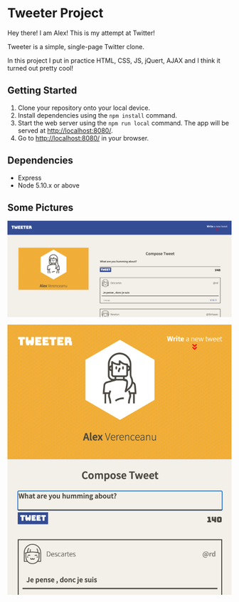# Tweeter Project
Hey there! I am Alex! This is my attempt at Twitter! 

Tweeter is a simple, single-page Twitter clone.

In this project I put in practice HTML, CSS, JS, jQuert, AJAX and I think it turned out pretty cool!


## Getting Started

1. Clone your repository onto your local device.
2. Install dependencies using the `npm install` command.
3. Start the web server using the `npm run local` command. The app will be served at <http://localhost:8080/>.
4. Go to <http://localhost:8080/> in your browser.

## Dependencies

- Express
- Node 5.10.x or above


## Some Pictures 
!["screenshot description"](https://github.com/averenceanu/tweeter/blob/master/public/images/Screen%20Shot%202021-12-16%20at%208.21.05%20PM.png?raw=true)

!["screenshot description"](https://github.com/averenceanu/tweeter/blob/master/public/images/Screen%20Shot%202021-12-16%20at%208.21.20%20PM.png?raw=true)